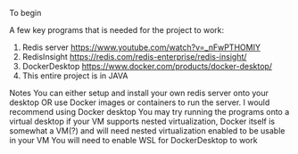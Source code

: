 To begin

A few key programs that is needed for the project to work:
1) Redis server https://www.youtube.com/watch?v=_nFwPTHOMIY
2) RedisInsight https://redis.com/redis-enterprise/redis-insight/
3) DockerDesktop https://www.docker.com/products/docker-desktop/
4) This entire project is in JAVA

Notes
You can either setup and install your own redis server onto your desktop OR use Docker images or containers to run the server. I would recommend using Docker desktop
You may try running the programs onto a virtual desktop if your VM supports nested virtualization, Docker itself is somewhat a VM(?) and will need nested virtualization enabled to be usable in your VM
You will need to enable WSL for DockerDesktop to work 


